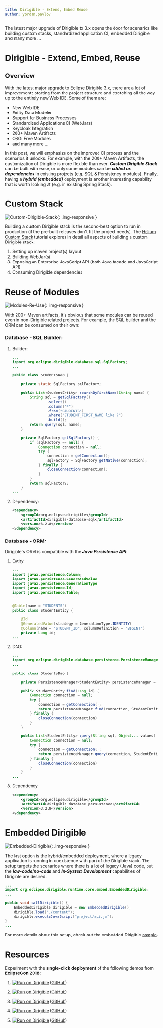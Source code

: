 ```yaml
---
title: Dirigible - Extend, Embed Reuse
author: yordan.pavlov
---
```


The latest major upgrade of Dirigible to 3.x opens the door for scenarios like building custom stacks, standardized application CI, embedded Dirigible and many more ...

# Dirigible - Extend, Embed, Reuse

## Overview

With the latest major upgrade to Eclipse Dirigible 3.x, there are a lot of improvements starting from the project structure and stretching all the way up to the entirely new Web IDE. Some of them are:
- New Web IDE
- Entity Data Modeler
- Support for Business Processes
- Standardized Applications CI (WebJars)
- Keycloak Integration
- 200+ Maven Artifacts
- OSGi Free Modules
- and many more ...

In this post, we will emphasize on the improved CI process and the scenarios it unlocks. For example, with the 200+ Maven Artifacts, the customization of Dirigible is more flexible than ever. _**Custom Dirigible Stack**_ can be built with ease, or only some modules can be _**added as dependencies**_ in existing projects (e.g. SQL & Persistency modules). Finally, having a _**hybrid (embedded)**_ deployment is another interesting capability that is worth looking at (e.g. in existing Spring Stack).

# Custom Stack

![Custom-Dirigible-Stack](/img/posts/20181109/Custom-Dirigible-Stack.png){: .img-responsive }

Building a custom Dirigible stack is the second-best option to run in production (if the pre-built releases don't fit the project needs).
The [Helium Custom Stack](http://www.dirigible.io/samples/tutorial_helium_custom_stack.html) tutorial explores in detail all aspects of building a custom Dirigible stack:
1. Setting up maven project(s) layout
2. Building WebJar(s)
3. Exposing an Enterprise JavaScript API (both Java facade and JavaScript API)
4. Consuming Dirigible dependencies

# Reuse of Modules
![Modules-Re-Use](/img/posts/20181109/Modules-Re-Use.png){: .img-responsive }

With 200+ Maven artifacts, it's obvious that some modules can be reused even in non-Dirigible related projects. For example, the SQL builder and the ORM can be consumed on their own:

### Database - SQL Builder:

1. Builder:
    ```java
    ...
    import org.eclipse.dirigible.database.sql.SqlFactory;
    ...

    public class StudentsDao {

        private static SqlFactory sqlFactory;

        public List<StudentEntity> searchByFirstName(String name) {
            String sql = getSqlFactory()
                    .select()
                    .column("*")
                    .from("STUDENTS")
                    .where("STUDENT_FIRST_NAME like ?")
                    .build();
            return query(sql, name);
        }

        private SqlFactory getSqlFactory() {
            if (sqlFactory == null) {
                Connection connection = null;
                try {
                    connection = getConnection();
                    sqlFactory = SqlFactory.getNative(connection);
                } finally {
                    closeConnection(connection);
                }
            }
            return sqlFactory;
	    }
    ...
    ```
1. Dependency:
    ```xml
    <dependency>
        <groupId>org.eclipse.dirigible</groupId>
        <artifactId>dirigible-database-sql</artifactId>
        <version>3.2.8</version>
    </dependency>
    ```

### Database - ORM:

Dirigible's ORM is compatible with the _**Java Persistence API**_:

1. Entity

    ```java
    ...
    import javax.persistence.Column;
    import javax.persistence.GeneratedValue;
    import javax.persistence.GenerationType;
    import javax.persistence.Id;
    import javax.persistence.Table;
    ...

    @Table(name = "STUDENTS")
    public class StudentEntity {

        @Id
        @GeneratedValue(strategy = GenerationType.IDENTITY)
        @Column(name = "STUDENT_ID", columnDefinition = "BIGINT")
        private Long id;
    ...
    ```
1. DAO:
    ```java
    ...
    import org.eclipse.dirigible.database.persistence.PersistenceManager;
    ...

    public class StudentsDao {

        private PersistenceManager<StudentEntity> persistenceManager = new PersistenceManager<>();

        public StudentEntity find(Long id) {
            Connection connection = null;
            try {
                connection = getConnection();
                return persistenceManager.find(connection, StudentEntity.class, id);
            } finally {
                closeConnection(connection);
            }
        }

        public List<StudentEntity> query(String sql, Object... values) {
            Connection connection = null;
            try {
                connection = getConnection();
                return persistenceManager.query(connection, StudentEntity.class, sql, values);
            } finally {
                closeConnection(connection);
            }
        }
    ...
    ```
1. Dependency

    ```xml
    <dependency>
        <groupId>org.eclipse.dirigible</groupId>
        <artifactId>dirigible-database-persistence</artifactId>
        <version>3.2.8</version>
    </dependency>
    ```

# Embedded Dirigible

![Embedded-Dirigible](/img/posts/20181109/Embedded-Dirigible.png){: .img-responsive }

The last option is the hybrid/embedded deployment, where a legacy application is running in coexistence with part of the Dirigible stack. The setup targets the scenarios where there is a lot of legacy (Java) code, but the _**low-code/no-code**_ and _**In-System Development**_ capabilities of Dirigible are desired. 

```java
...
import org.eclipse.dirigible.runtime.core.embed.EmbeddedDirigible;
...

public void callDirigible() {
    EmbeddedDirigible dirigible = new EmbeddedDirigible();
    dirigible.load("./content");
    dirigible.executeJavaScript("project/api.js");
}
...
```

For more details about this setup, check out the embedded Dirigible [sample](https://github.com/eclipse/dirigible/tree/master/releng/embedded-all).

# Resources

Experiment with the **single-click deployment** of the following demos from **EclipseCon 2018**:

1. [![Run on Dirigible](https://img.shields.io/badge/Run%20on%20Dirigible-Bookshop-blue.svg)](http://dirigible.eclipse.org/services/v3/web/ide-deploy-manager/index.html?repository=https://github.com/dirigiblelabs/demo-eclipsecon2018-edm.git&uri=/services/v3/web/bookshop-admin/) ([GitHub](https://github.com/dirigiblelabs/demo-eclipsecon2018-edm))

1. [![Run on Dirigible](https://img.shields.io/badge/Run%20on%20Dirigible-Bookshop%20Marketplace-blue.svg)](http://dirigible.eclipse.org/services/v3/web/ide-deploy-manager/index.html?repository=https://github.com/dirigiblelabs/demo-eclipsecon2018-edm-complex.git&uri=/services/v3/web/bookshop/) ([GitHub](https://github.com/dirigiblelabs/demo-eclipsecon2018-edm-complex))

1. [![Run on Dirigible](https://img.shields.io/badge/Run%20on%20Dirigible-Bookshop%20Print%20on%20Demand-blue.svg)](http://dirigible.eclipse.org/services/v3/web/ide-deploy-manager/index.html?repository=https://github.com/dirigiblelabs/demo-eclipsecon2018-bpm.git&uri=/services/v3/web/bookshop/) ([GitHub](https://github.com/dirigiblelabs/demo-eclipsecon2018-bpm))

1. [![Run on Dirigible](https://img.shields.io/badge/Run%20on%20Dirigible-IDE%20Perspective%20&%20View-blue.svg)](http://dirigible.eclipse.org/services/v3/web/ide-deploy-manager/index.html?repository=https://github.com/dirigiblelabs/demo-eclipsecon2018-ide-layout.git&uri=/services/v3/web/ide-layout/) ([GitHub](https://github.com/dirigiblelabs/demo-eclipsecon2018-ide-layout))

1. [![Run on Dirigible](https://img.shields.io/badge/Run%20on%20Dirigible-IDE%20Guestbook-blue.svg)](http://dirigible.eclipse.org/services/v3/web/ide-deploy-manager/index.html?repository=https://github.com/dirigiblelabs/demo-eclipsecon2018-ide.git&uri=/services/v3/web/ide-guestbook/) ([GitHub](https://github.com/dirigiblelabs/demo-eclipsecon2018-ide))
